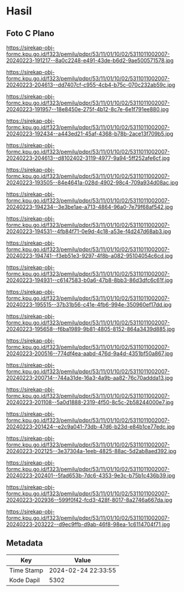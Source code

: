 # Hasil

## Foto C Plano

https://sirekap-obj-formc.kpu.go.id/f323/pemilu/pdpr/53/11/01/10/02/5311011002007-20240223-191217--8a0c2248-e491-43de-b6d2-9ae500571578.jpg

https://sirekap-obj-formc.kpu.go.id/f323/pemilu/pdpr/53/11/01/10/02/5311011002007-20240223-204613--dd7407cf-c955-4cb4-b75c-070c232ab59c.jpg

https://sirekap-obj-formc.kpu.go.id/f323/pemilu/pdpr/53/11/01/10/02/5311011002007-20240223-191957--18e8450e-275f-4b12-8c7e-6e1f791ee880.jpg

https://sirekap-obj-formc.kpu.go.id/f323/pemilu/pdpr/53/11/01/10/02/5311011002007-20240223-192434--a443ed21-45af-4368-b78b-2ace13f709b5.jpg

https://sirekap-obj-formc.kpu.go.id/f323/pemilu/pdpr/53/11/01/10/02/5311011002007-20240223-204613--d8102402-3119-4977-9a94-5ff252afe6cf.jpg

https://sirekap-obj-formc.kpu.go.id/f323/pemilu/pdpr/53/11/01/10/02/5311011002007-20240223-193505--84e4641a-028d-4902-98c4-709a934d08ac.jpg

https://sirekap-obj-formc.kpu.go.id/f323/pemilu/pdpr/53/11/01/10/02/5311011002007-20240223-194234--3e3be1ae-a713-4864-96a0-7e79f68af542.jpg

https://sirekap-obj-formc.kpu.go.id/f323/pemilu/pdpr/53/11/01/10/02/5311011002007-20240223-194531--4fb84f71-0e9d-4c18-a53e-f4d247d68ab3.jpg

https://sirekap-obj-formc.kpu.go.id/f323/pemilu/pdpr/53/11/01/10/02/5311011002007-20240223-194741--f3eb51e3-9297-4f8b-a082-95104054c6cd.jpg

https://sirekap-obj-formc.kpu.go.id/f323/pemilu/pdpr/53/11/01/10/02/5311011002007-20240223-194931--c6147583-b0a6-47b8-8bb3-86d3dfc6c61f.jpg

https://sirekap-obj-formc.kpu.go.id/f323/pemilu/pdpr/53/11/01/10/02/5311011002007-20240223-195515--37b31b56-c41e-4fb6-994e-350960ef17dd.jpg

https://sirekap-obj-formc.kpu.go.id/f323/pemilu/pdpr/53/11/01/10/02/5311011002007-20240223-195658--f6ba1989-9b81-4805-8152-864a3439d885.jpg

https://sirekap-obj-formc.kpu.go.id/f323/pemilu/pdpr/53/11/01/10/02/5311011002007-20240223-200516--774df4ea-aabd-476d-9a4d-4351bf50a867.jpg

https://sirekap-obj-formc.kpu.go.id/f323/pemilu/pdpr/53/11/01/10/02/5311011002007-20240223-200714--744a31de-16a3-4a9b-aa82-76c70addda13.jpg

https://sirekap-obj-formc.kpu.go.id/f323/pemilu/pdpr/53/11/01/10/02/5311011002007-20240223-201108--5a0d1888-2319-4f50-8c5c-2b58244000e7.jpg

https://sirekap-obj-formc.kpu.go.id/f323/pemilu/pdpr/53/11/01/10/02/5311011002007-20240223-201424--e2c9a041-73db-47d6-b23d-e84b1ce77edc.jpg

https://sirekap-obj-formc.kpu.go.id/f323/pemilu/pdpr/53/11/01/10/02/5311011002007-20240223-202125--3e37304a-1eeb-4825-88ac-5d2ab8aed392.jpg

https://sirekap-obj-formc.kpu.go.id/f323/pemilu/pdpr/53/11/01/10/02/5311011002007-20240223-202401--5fad653b-7dc6-4353-9e3c-b75b1c436b39.jpg

https://sirekap-obj-formc.kpu.go.id/f323/pemilu/pdpr/53/11/01/10/02/5311011002007-20240223-202936--599f0f42-fcd3-428f-8017-8a2746a667da.jpg

https://sirekap-obj-formc.kpu.go.id/f323/pemilu/pdpr/53/11/01/10/02/5311011002007-20240223-203222--d9ec9ffb-d9ab-46f8-98ea-1c6114704f71.jpg


## Metadata

| Key        | Value               |
| ---------- | ------------------- |
| Time Stamp | 2024-02-24 22:33:55 |
| Kode Dapil | 5302                |



